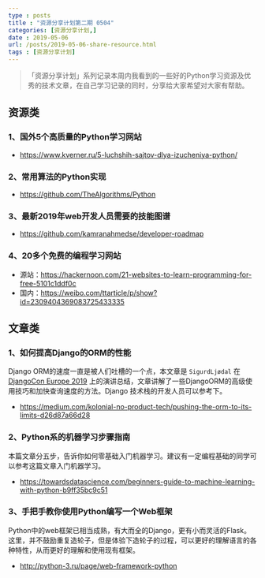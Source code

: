 ```yaml
---
type : posts
title : "资源分享计划第二期 0504"
categories: [资源分享计划,] 
date : 2019-05-06
url: /posts/2019-05-06-share-resource.html 
tags : [资源分享计划]
---
```


>「资源分享计划」系列记录本周内我看到的一些好的Python学习资源及优秀的技术文章，在自己学习记录的同时，分享给大家希望对大家有帮助。

## 资源类

### 1、国外5个高质量的Python学习网站

 - https://www.kverner.ru/5-luchshih-sajtov-dlya-izucheniya-python/

### 2、常用算法的Python实现

 -  https://github.com/TheAlgorithms/Python

### 3、最新2019年web开发人员需要的技能图谱

 - https://github.com/kamranahmedse/developer-roadmap

### 4、20多个免费的编程学习网站

 - 源站：https://hackernoon.com/21-websites-to-learn-programming-for-free-5101c1ddf0c
 - 国内：https://weibo.com/ttarticle/p/show?id=2309404369083725433335

## 文章类

### 1、如何提高Django的ORM的性能

Django ORM的速度一直是被人们吐槽的一个点，本文章是 `SigurdLjødal` 在[DjangoCon Europe 2019](https://2019.djangocon.eu/) 上的演讲总结，文章讲解了一些DjangoORM的高级使用技巧和加快查询速度的方法。Django 技术栈的开发人员可以参考下。

 - https://medium.com/kolonial-no-product-tech/pushing-the-orm-to-its-limits-d26d87a66d28

### 2、Python系的机器学习步骤指南

本篇文章分五步，告诉你如何零基础入门机器学习。建议有一定编程基础的同学可以参考这篇文章入门机器学习。

 - https://towardsdatascience.com/beginners-guide-to-machine-learning-with-python-b9ff35bc9c51


### 3、手把手教你使用Python编写一个Web框架

Python中的web框架已相当成熟，有大而全的Django，更有小而灵活的Flask。这里，并不鼓励重复造轮子，但是体验下造轮子的过程，可以更好的理解语言的各种特性，从而更好的理解和使用现有框架。

 - http://python-3.ru/page/web-framework-python